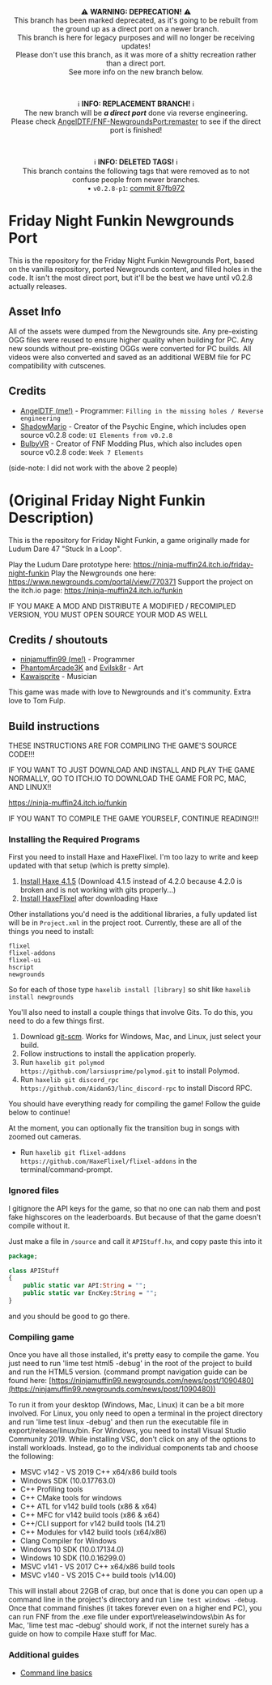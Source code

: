 <p align="center">⚠️ <strong>WARNING: DEPRECATION!</strong> ⚠️<br>This branch has been marked deprecated, as it's going to be rebuilt from the ground up as a direct port on a newer branch.<br>This branch is here for legacy purposes and will no longer be receiving updates!<br>Please don't use this branch, as it was more of a shitty recreation rather than a direct port.<br>See more info on the new branch below.</p>
<br>
<p align="center">ℹ️ <strong>INFO: REPLACEMENT BRANCH!</strong> ℹ️<br>The new branch will be <strong><i>a direct port</i></strong> done via reverse engineering.<br>Please check <a href="https://github.com/AngelDTF/FNF-NewgroundsPort/tree/remaster">AngelDTF/FNF-NewgroundsPort:remaster</a> to see if the direct port is finished!</p>
<br>
<p align="center">ℹ️ <strong>INFO: DELETED TAGS!</strong> ℹ️<br>This branch contains the following tags that were removed as to not confuse people from newer branches.<br>• <code>v0.2.8-p1</code>: <a href="https://github.com/AngelDTF/FNF-NewgroundsPort/commit/87fb97227f9d6a24aad720762b80ea3552ebfa0e">commit 87fb972</a></p>

# Friday Night Funkin Newgrounds Port

This is the repository for the Friday Night Funkin Newgrounds Port, based on the vanilla repository, ported Newgrounds content, and filled holes in the code. It isn't the most direct port, but it'll be the best we have until v0.2.8 actually releases.

## Asset Info
All of the assets were dumped from the Newgrounds site. Any pre-existing OGG files were reused to ensure higher quality when building for PC. Any new sounds without pre-existing OGGs were converted for PC builds. All videos were also converted and saved as an additional WEBM file for PC compatibility with cutscenes.

## Credits

- [AngelDTF (me!)](https://github.com/AngelDTF) - Programmer: `Filling in the missing holes / Reverse engineering`
- [ShadowMario](https://github.com/ShadowMario) - Creator of the Psychic Engine, which includes open source v0.2.8 code: `UI Elements from v0.2.8`
- [BulbyVR](https://github.com/TheDrawingCoder-Gamer) - Creator of FNF Modding Plus, which also includes open source v0.2.8 code: `Week 7 Elements`

(side-note: I did not work with the above 2 people)

# (Original Friday Night Funkin Description)

This is the repository for Friday Night Funkin, a game originally made for Ludum Dare 47 "Stuck In a Loop".

Play the Ludum Dare prototype here: https://ninja-muffin24.itch.io/friday-night-funkin
Play the Newgrounds one here: https://www.newgrounds.com/portal/view/770371
Support the project on the itch.io page: https://ninja-muffin24.itch.io/funkin

IF YOU MAKE A MOD AND DISTRIBUTE A MODIFIED / RECOMIPLED VERSION, YOU MUST OPEN SOURCE YOUR MOD AS WELL

## Credits / shoutouts

- [ninjamuffin99 (me!)](https://twitter.com/ninja_muffin99) - Programmer
- [PhantomArcade3K](https://twitter.com/phantomarcade3k) and [Evilsk8r](https://twitter.com/evilsk8r) - Art
- [Kawaisprite](https://twitter.com/kawaisprite) - Musician

This game was made with love to Newgrounds and it's community. Extra love to Tom Fulp.

## Build instructions

THESE INSTRUCTIONS ARE FOR COMPILING THE GAME'S SOURCE CODE!!!

IF YOU WANT TO JUST DOWNLOAD AND INSTALL AND PLAY THE GAME NORMALLY, GO TO ITCH.IO TO DOWNLOAD THE GAME FOR PC, MAC, AND LINUX!!

https://ninja-muffin24.itch.io/funkin

IF YOU WANT TO COMPILE THE GAME YOURSELF, CONTINUE READING!!!

### Installing the Required Programs

First you need to install Haxe and HaxeFlixel. I'm too lazy to write and keep updated with that setup (which is pretty simple). 
1. [Install Haxe 4.1.5](https://haxe.org/download/version/4.1.5/) (Download 4.1.5 instead of 4.2.0 because 4.2.0 is broken and is not working with gits properly...)
2. [Install HaxeFlixel](https://haxeflixel.com/documentation/install-haxeflixel/) after downloading Haxe

Other installations you'd need is the additional libraries, a fully updated list will be in `Project.xml` in the project root. Currently, these are all of the things you need to install:
```
flixel
flixel-addons
flixel-ui
hscript
newgrounds
```
So for each of those type `haxelib install [library]` so shit like `haxelib install newgrounds`

You'll also need to install a couple things that involve Gits. To do this, you need to do a few things first.
1. Download [git-scm](https://git-scm.com/downloads). Works for Windows, Mac, and Linux, just select your build.
2. Follow instructions to install the application properly.
3. Run `haxelib git polymod https://github.com/larsiusprime/polymod.git` to install Polymod.
4. Run `haxelib git discord_rpc https://github.com/Aidan63/linc_discord-rpc` to install Discord RPC.

You should have everything ready for compiling the game! Follow the guide below to continue!

At the moment, you can optionally fix the transition bug in songs with zoomed out cameras.
- Run `haxelib git flixel-addons https://github.com/HaxeFlixel/flixel-addons` in the terminal/command-prompt.

### Ignored files

I gitignore the API keys for the game, so that no one can nab them and post fake highscores on the leaderboards. But because of that the game
doesn't compile without it.

Just make a file in `/source` and call it `APIStuff.hx`, and copy paste this into it

```haxe
package;

class APIStuff
{
	public static var API:String = "";
	public static var EncKey:String = "";
}

```

and you should be good to go there.

### Compiling game

Once you have all those installed, it's pretty easy to compile the game. You just need to run 'lime test html5 -debug' in the root of the project to build and run the HTML5 version. (command prompt navigation guide can be found here: [https://ninjamuffin99.newgrounds.com/news/post/1090480](https://ninjamuffin99.newgrounds.com/news/post/1090480))

To run it from your desktop (Windows, Mac, Linux) it can be a bit more involved. For Linux, you only need to open a terminal in the project directory and run 'lime test linux -debug' and then run the executable file in export/release/linux/bin. For Windows, you need to install Visual Studio Community 2019. While installing VSC, don't click on any of the options to install workloads. Instead, go to the individual components tab and choose the following:
* MSVC v142 - VS 2019 C++ x64/x86 build tools
* Windows SDK (10.0.17763.0)
* C++ Profiling tools
* C++ CMake tools for windows
* C++ ATL for v142 build tools (x86 & x64)
* C++ MFC for v142 build tools (x86 & x64)
* C++/CLI support for v142 build tools (14.21)
* C++ Modules for v142 build tools (x64/x86)
* Clang Compiler for Windows
* Windows 10 SDK (10.0.17134.0)
* Windows 10 SDK (10.0.16299.0)
* MSVC v141 - VS 2017 C++ x64/x86 build tools
* MSVC v140 - VS 2015 C++ build tools (v14.00)

This will install about 22GB of crap, but once that is done you can open up a command line in the project's directory and run `lime test windows -debug`. Once that command finishes (it takes forever even on a higher end PC), you can run FNF from the .exe file under export\release\windows\bin
As for Mac, 'lime test mac -debug' should work, if not the internet surely has a guide on how to compile Haxe stuff for Mac.

### Additional guides

- [Command line basics](https://ninjamuffin99.newgrounds.com/news/post/1090480)
